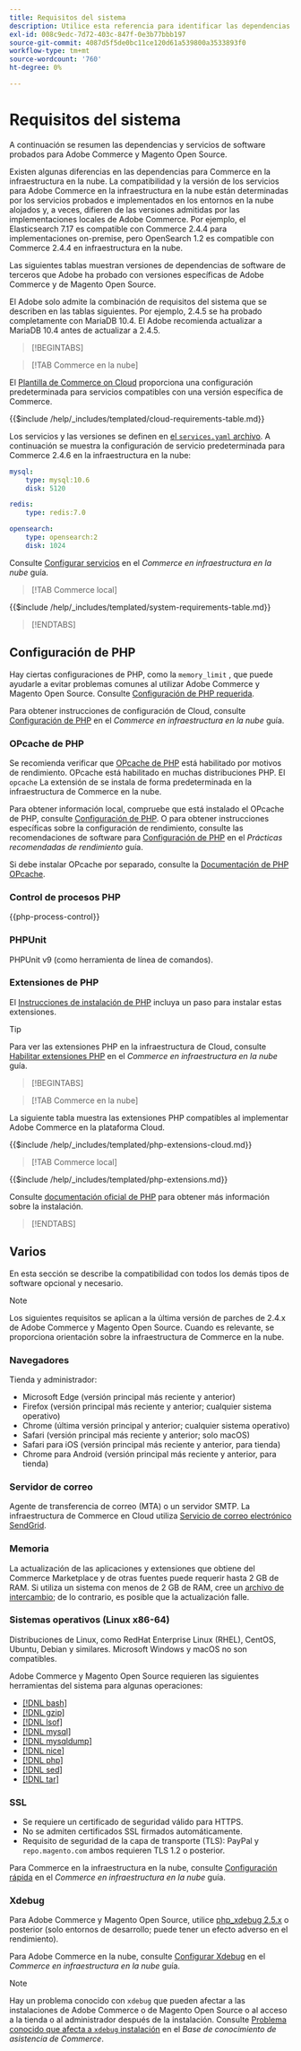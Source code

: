 ```yaml
---
title: Requisitos del sistema
description: Utilice esta referencia para identificar las dependencias de software necesarias que se han probado con las versiones de Adobe Commerce y Magento Open Source.
exl-id: 008c9edc-7d72-403c-847f-0e3b77bbb197
source-git-commit: 4087d5f5de0bc11ce120d61a539800a3533893f0
workflow-type: tm+mt
source-wordcount: '760'
ht-degree: 0%

---
```


# Requisitos del sistema

A continuación se resumen las dependencias y servicios de software probados para Adobe Commerce y Magento Open Source.

Existen algunas diferencias en las dependencias para Commerce en la infraestructura en la nube. La compatibilidad y la versión de los servicios para Adobe Commerce en la infraestructura en la nube están determinadas por los servicios probados e implementados en los entornos en la nube alojados y, a veces, difieren de las versiones admitidas por las implementaciones locales de Adobe Commerce. Por ejemplo, el Elasticsearch 7.17 es compatible con Commerce 2.4.4 para implementaciones on-premise, pero OpenSearch 1.2 es compatible con Commerce 2.4.4 en infraestructura en la nube.

Las siguientes tablas muestran versiones de dependencias de software de terceros que Adobe ha probado con versiones específicas de Adobe Commerce y de Magento Open Source.

El Adobe solo admite la combinación de requisitos del sistema que se describen en las tablas siguientes. Por ejemplo, 2.4.5 se ha probado completamente con MariaDB 10.4. El Adobe recomienda actualizar a MariaDB 10.4 antes de actualizar a 2.4.5.

>[!BEGINTABS]

>[!TAB Commerce en la nube]

El [Plantilla de Commerce on Cloud](https://github.com/magento/magento-cloud) proporciona una configuración predeterminada para servicios compatibles con una versión específica de Commerce.

{{$include /help/_includes/templated/cloud-requirements-table.md}}

Los servicios y las versiones se definen en [el `services.yaml` archivo](https://github.com/magento/magento-cloud/blob/master/.magento/services.yaml). A continuación se muestra la configuración de servicio predeterminada para Commerce 2.4.6 en la infraestructura en la nube:

```yaml
mysql:
    type: mysql:10.6
    disk: 5120

redis:
    type: redis:7.0

opensearch:
    type: opensearch:2
    disk: 1024
```

Consulte [Configurar servicios](https://experienceleague.adobe.com/docs/commerce-cloud-service/user-guide/configure/service/services-yaml.html) en el _Commerce en infraestructura en la nube_ guía.

>[!TAB Commerce local]

{{$include /help/_includes/templated/system-requirements-table.md}}

>[!ENDTABS]

## Configuración de PHP

Hay ciertas configuraciones de PHP, como la `memory_limit` , que puede ayudarle a evitar problemas comunes al utilizar Adobe Commerce y Magento Open Source. Consulte [Configuración de PHP requerida](prerequisites/php-settings.md).

Para obtener instrucciones de configuración de Cloud, consulte [Configuración de PHP](https://experienceleague.adobe.com/docs/commerce-cloud-service/user-guide/configure/app/php-settings.html) en el _Commerce en infraestructura en la nube_ guía.

### OPcache de PHP

Se recomienda verificar que [OPcache de PHP](https://www.php.net/manual/en/intro.opcache.php) está habilitado por motivos de rendimiento. OPcache está habilitado en muchas distribuciones PHP. El `opcache` La extensión de se instala de forma predeterminada en la infraestructura de Commerce en la nube.

Para obtener información local, compruebe que está instalado el OPcache de PHP, consulte [Configuración de PHP](prerequisites/php-settings.md). O para obtener instrucciones específicas sobre la configuración de rendimiento, consulte las recomendaciones de software para [Configuración de PHP](https://experienceleague.adobe.com/docs/commerce-operations/performance-best-practices/software.html#php-settings) en el _Prácticas recomendadas de rendimiento_ guía.

Si debe instalar OPcache por separado, consulte la [Documentación de PHP OPcache](https://www.php.net/manual/en/opcache.setup.php).

### Control de procesos PHP

{{php-process-control}}

### PHPUnit

PHPUnit v9 (como herramienta de línea de comandos).

### Extensiones de PHP

El [Instrucciones de instalación de PHP](prerequisites/php-settings.md) incluya un paso para instalar estas extensiones.

>[!TIP]
>
>Para ver las extensiones PHP en la infraestructura de Cloud, consulte [Habilitar extensiones PHP](https://experienceleague.adobe.com/docs/commerce-cloud-service/user-guide/configure/app/php-settings.html#enable-extensions) en el _Commerce en infraestructura en la nube_ guía.

>[!BEGINTABS]

>[!TAB Commerce en la nube]

La siguiente tabla muestra las extensiones PHP compatibles al implementar Adobe Commerce en la plataforma Cloud.

{{$include /help/_includes/templated/php-extensions-cloud.md}}

>[!TAB Commerce local]

{{$include /help/_includes/templated/php-extensions.md}}

Consulte [documentación oficial de PHP](https://www.php.net/manual/en/extensions.php) para obtener más información sobre la instalación.

>[!ENDTABS]

## Varios

En esta sección se describe la compatibilidad con todos los demás tipos de software opcional y necesario.

>[!NOTE]
>
>Los siguientes requisitos se aplican a la última versión de parches de 2.4.x de Adobe Commerce y Magento Open Source. Cuando es relevante, se proporciona orientación sobre la infraestructura de Commerce en la nube.

### Navegadores

Tienda y administrador:

- Microsoft Edge (versión principal más reciente y anterior)
- Firefox (versión principal más reciente y anterior; cualquier sistema operativo)
- Chrome (última versión principal y anterior; cualquier sistema operativo)
- Safari (versión principal más reciente y anterior; solo macOS)
- Safari para iOS (versión principal más reciente y anterior, para tienda)
- Chrome para Android (versión principal más reciente y anterior, para tienda)

### Servidor de correo

Agente de transferencia de correo (MTA) o un servidor SMTP. La infraestructura de Commerce en Cloud utiliza [Servicio de correo electrónico SendGrid](https://experienceleague.adobe.com/docs/commerce-cloud-service/user-guide/project/sendgrid.html).

### Memoria

La actualización de las aplicaciones y extensiones que obtiene del Commerce Marketplace y de otras fuentes puede requerir hasta 2 GB de RAM. Si utiliza un sistema con menos de 2 GB de RAM, cree un [archivo de intercambio](https://support.magento.com/hc/en-us/articles/360032980432); de lo contrario, es posible que la actualización falle.

### Sistemas operativos (Linux x86-64)

Distribuciones de Linux, como RedHat Enterprise Linux (RHEL), CentOS, Ubuntu, Debian y similares. Microsoft Windows y macOS no son compatibles.

Adobe Commerce y Magento Open Source requieren las siguientes herramientas del sistema para algunas operaciones:

- [[!DNL bash]](https://www.gnu.org/software/bash/)
- [[!DNL gzip]](https://www.gzip.org/)
- [[!DNL lsof]](https://linux.die.net/man/8/lsof)
- [[!DNL mysql]](https://www.mysql.com/)
- [[!DNL mysqldump]](https://dev.mysql.com/doc/refman/8.0/en/mysqldump.html)
- [[!DNL nice]](https://linux.die.net/man/1/nice)
- [[!DNL php]](https://www.php.net/)
- [[!DNL sed]](https://www.gnu.org/software/sed/manual/sed.html)
- [[!DNL tar]](https://linux.die.net/man/1/tar)

### SSL

- Se requiere un certificado de seguridad válido para HTTPS.
- No se admiten certificados SSL firmados automáticamente.
- Requisito de seguridad de la capa de transporte (TLS): PayPal y `repo.magento.com` ambos requieren TLS 1.2 o posterior.

Para Commerce en la infraestructura en la nube, consulte [Configuración rápida](https://experienceleague.adobe.com/docs/commerce-cloud-service/user-guide/cdn/setup-fastly/fastly-configuration.html) en el _Commerce en infraestructura en la nube_ guía.

### Xdebug

Para Adobe Commerce y Magento Open Source, utilice [php_xdebug 2.5.x](https://xdebug.org/download) o posterior (solo entornos de desarrollo; puede tener un efecto adverso en el rendimiento).

Para Adobe Commerce en la nube, consulte [Configurar Xdebug](https://experienceleague.adobe.com/docs/commerce-cloud-service/user-guide/develop/test/debug.html) en el _Commerce en infraestructura en la nube_ guía.

>[!NOTE]
>
>Hay un problema conocido con `xdebug` que pueden afectar a las instalaciones de Adobe Commerce o de Magento Open Source o al acceso a la tienda o al administrador después de la instalación. Consulte [Problema conocido que afecta a `xdebug` instalación](https://experienceleague.adobe.com/docs/commerce-knowledge-base/kb/troubleshooting/miscellaneous/known-issues-that-affect-installation.html) en el _Base de conocimiento de asistencia de Commerce_.
